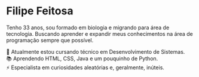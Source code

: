 # Filipe Feitosa

Tenho 33 anos, sou formado em biologia e migrando para área de tecnologia. Buscando aprender e expandir meus conhecimentos na área de programação sempre que possível.

🌱 Atualmente estou cursando técnico em Desenvolvimento de Sistemas.
<br>
📚 Aprendendo HTML, CSS, Java e um pouquinho de Python.
<br>
⚡ Especialista em curiosidades aleatórias e, geralmente, inúteis. 

<!--
**FilipeFeitosa89/FilipeFeitosa89** is a ✨ _special_ ✨ repository because its `README.md` (this file) appears on your GitHub profile.

Here are some ideas to get you started:

- 🔭 I’m currently working on ...
- 🌱 I’m currently learning ...
- 👯 I’m looking to collaborate on ...
- 🤔 I’m looking for help with ...
- 💬 Ask me about ...
- 📫 How to reach me: ...
- 😄 Pronouns: ...
- ⚡ Fun fact: ...
-->
